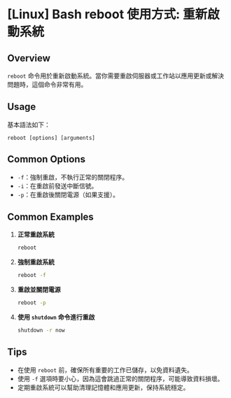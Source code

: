 # [Linux] Bash reboot 使用方式: 重新啟動系統

## Overview
`reboot` 命令用於重新啟動系統。當你需要重啟伺服器或工作站以應用更新或解決問題時，這個命令非常有用。

## Usage
基本語法如下：
```
reboot [options] [arguments]
```

## Common Options
- `-f`：強制重啟，不執行正常的關閉程序。
- `-i`：在重啟前發送中斷信號。
- `-p`：在重啟後關閉電源（如果支援）。

## Common Examples
1. **正常重啟系統**
   ```bash
   reboot
   ```

2. **強制重啟系統**
   ```bash
   reboot -f
   ```

3. **重啟並關閉電源**
   ```bash
   reboot -p
   ```

4. **使用 `shutdown` 命令進行重啟**
   ```bash
   shutdown -r now
   ```

## Tips
- 在使用 `reboot` 前，確保所有重要的工作已儲存，以免資料遺失。
- 使用 `-f` 選項時要小心，因為這會跳過正常的關閉程序，可能導致資料損壞。
- 定期重啟系統可以幫助清理記憶體和應用更新，保持系統穩定。